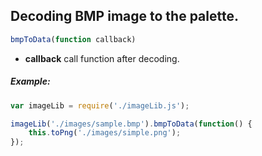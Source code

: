 ## Decoding BMP image to the palette.

```js
bmpToData(function callback)
```


- **callback** call function after decoding.

##### Example: 
```js
var imageLib = require('./imageLib.js');

imageLib('./images/sample.bmp').bmpToData(function() {
	this.toPng('./images/simple.png');
});
```